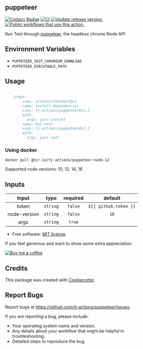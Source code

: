 ## puppeteer

[![Codacy Badge](https://api.codacy.com/project/badge/Grade/ec975b004ce84784bf98347b63f00fbb)](https://app.codacy.com/gh/tj-actions/puppeteer?utm_source=github.com\&utm_medium=referral\&utm_content=tj-actions/puppeteer\&utm_campaign=Badge_Grade_Settings)
[![CI](https://github.com/tj-actions/puppeteer/workflows/CI/badge.svg)](https://github.com/tj-actions/puppeteer/actions?query=workflow%3ACI) [![Update release version.](https://github.com/tj-actions/puppeteer/actions/workflows/sync-release-version.yml/badge.svg)](https://github.com/tj-actions/puppeteer/actions/workflows/sync-release-version.yml) [![Public workflows that use this action.](https://img.shields.io/endpoint?url=https%3A%2F%2Fapi-tj-actions1.vercel.app%2Fapi%2Fgithub-actions%2Fused-by%3Faction%3Dtj-actions%2Fpuppeteer%26badge%3Dtrue)](https://github.com/search?o=desc\&q=tj-actions+puppeteer+path%3A.github%2Fworkflows+language%3AYAML\&s=\&type=Code)

Run Test through [puppeteer](https://github.com/puppeteer/puppeteer), the headless chrome Node API

## Environment Variables

*   `PUPPETEER_SKIP_CHROMIUM_DOWNLOAD`
*   `PUPPETEER_EXECUTABLE_PATH`

## Usage

```yaml
...
    steps:
      - uses: actions/checkout@v2
      - name: Install dependencies
        uses: tj-actions/puppeteer@v3.2
        with:
          args: yarn install
      - name: Run test
        uses: tj-actions/puppeteer@v3.2
        with:
          args: yarn test
```

### Using docker

```shell script
docker pull ghcr.io/tj-actions/puppeteer:node-12
```

Supported node versions: 10, 12, 14, 16

## Inputs

|   Input       |    type    |  required     |  default             |
|:-------------:|:-----------:|:-------------:|:---------------------:|
| token         |  `string`   |    `false`    | `${{ github.token }}` |
| node-version  |  `string`   |    `false`    | `10`                  |
| args         |  `string`   |    `true`    |                        |

*   Free software: [MIT license](LICENSE)

If you feel generous and want to show some extra appreciation:

[![Buy me a coffee][buymeacoffee-shield]][buymeacoffee]

[buymeacoffee]: https://www.buymeacoffee.com/jackton1

[buymeacoffee-shield]: https://www.buymeacoffee.com/assets/img/custom_images/orange_img.png

## Credits

This package was created with [Cookiecutter](https://github.com/cookiecutter/cookiecutter).

## Report Bugs

Report bugs at https://github.com/tj-actions/puppeteer/issues.

If you are reporting a bug, please include:

*   Your operating system name and version.
*   Any details about your workflow that might be helpful in troubleshooting.
*   Detailed steps to reproduce the bug.
